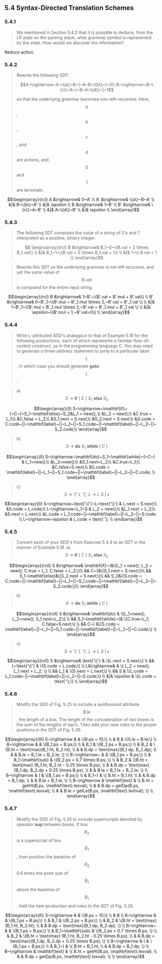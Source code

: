 ## 5.4 Syntax-Directed Translation Schemes

### 5.4.1

> We mentioned in Section 5.4.2 that it is possible to deduce, from the LR state on the parsing stack, what grammar symbol is represented by the state. How would we discover the information?

Reduce action.

### 5.4.2

> Rewrite the following SDT:
>
> $$A~\rightarrow~A~\{a\}~B~|~A~B~\{b\}~|~0\\
B~\rightarrow~B~\{c\}~A~|~B~A~\{d\}~|~1$$
>
> so that the underlying grammar becomes non-left-recursive. Here, $$a$$, $$b$$, $$c$$, and $$d$$ are actions, and $$0$$ and $$1$$ are terminals.

$$\begin{array}{rcl}
A &\rightarrow& 0~A' \\
A' &\rightarrow& \{a\}~B~A' \\
&|& B~\{b\}~A' \\
&|& \epsilon \\
B &\rightarrow& 1~B' \\
B' &\rightarrow& \{c\}~A~B' \\
&|& A~\{d\}~B' \\
&|& \epsilon \\
\end{array}$$

### 5.4.3

> The following SDT computes the value of a string of 0's and 1' interpreted as a positive, binary integer.

> $$
\begin{array}{rcl}
B &\rightarrow& B_1~0~\{B.val = 2 \times B_1.val\} \\
&|& B_1~1~\{B.val = 2 \times B_1.val + 1\} \\
&|& 1~\{ B.val = 1 \}
\end{array}$$

> Rewrite this SDT so the underlying grammar is not left recursive, and yet the same value of $$B.val$$ is computed for the entire input string.

$$\begin{array}{rcl}
B &\rightarrow& 1~B'~\{B'.val = B'.mul + B'.val\} \\
B' &\rightarrow& 0~B'_1~\{B'.mul = B'_1.mul \times 2,~B'.val = B'_1.val \} \\
&|& 1~B'_1~\{B'.mul = B'_1.mul \times 2,~B'.val = B'_1.mul + B'_1.val \} \\
&|& \epsilon~\{B'.mul = 1,~B'.val=0\} \\
\end{array}$$

### 5.4.4

> Write L-attributed SDD's analogous to that of Example 5.19 for the following productions, each of which represents a familiar flow-of-control construct, as in the programming language C. You may need to generate a three-address statement to jump to a particular label $$L$$, in which case you should generate __goto__ $$L$$.

> a) $$S~\rightarrow~\mathbf{if}~(~C~)~S_1~\mathbf{else}~S_2$$

$$\begin{array}{ll}
S~\rightarrow~\mathbf{if}~(~C~)~S_1~\mathbf{else}~S_2&L_1 = new(); \\
&L_2 = new();\\
&C.true = L_1;\\
&C.false = L_2;\\
&S_1.next = S.next;\\
&S_2.next = S.next;\\
&S.code = C.code~||~\mathbf{label}~||~L_1~||~S_1.code~||~\mathbf{label}~||~L_2~||~S_2.code;\\
\end{array}$$

> b) $$S~\rightarrow~\mathbf{do}~S_1~\mathbf{while}~(~C~)$$

$$\begin{array}{ll}
S~\rightarrow~\mathbf{do}~S_1~\mathbf{while}~(~C~) & L_1=new();\\
&L_2=new();\\
&S_1.next=L_2;\\
&C.true=L_1;\\
&C.false=S.next;\\
&S.code = \mathbf{label}~||~L_1~||~S_1.code~||~\mathbf{label}~||~L_2~||~C.code; \\
\end{array}$$

> c) $$S~\rightarrow~\text{'\{'}~L~\text{'\}'};~L~\rightarrow~L~S~|~\epsilon$$

$$\begin{array}{ll}
S~\rightarrow~\text{'\{'}~L~\text{'\}'} & L.next = S.next;\\
&S.code = L.code;\\
L~\rightarrow~L_1~S & L_2 = new();\\
&L_1.next = L_2;\\
&S.next = L.next;\\
&L.code = L_1.code~||~\mathbf{label}~||~L_2~||~S.code; \\
L~\rightarrow~\epsilon & L.code = \text{''}; \\
\end{array}$$

### 5.4.5

> Convert each of your SDD's from Exercise 5.4.4 to an SDT in the manner of Example 5.19.
> a) $$S~\rightarrow~\mathbf{if}~(~C~)~S_1~\mathbf{else}~S_2$$

$$\begin{array}{rcll}
S &\rightarrow& \mathbf{if}~(&\{L_1 = new(); L_2 = new(); C.true = L_1; C.false = L_2;\}\\
&& C~)&\{S_1.next = S.next;\}\\
&& S_1~\mathbf{else}&\{S_2.next = S.next;\}\\
&& S_2&\{S.code = C.code~||~\mathbf{label}~||~L_1~||~S_1.code~||~\mathbf{label}~||~L_2~||~S_2.code;\}\\
\end{array}$$

> b) $$S~\rightarrow~\mathbf{do}~S_1~\mathbf{while}~(~C~)$$

$$\begin{array}{rcll}
S &\rightarrow& \mathbf{do} & \{L_1=new(); L_2=new(); S_1.next=L_2;\} \\
&& S_1~\mathbf{while}~(& \{C.true=L_1; C.false=S.next;\} \\
&& C~) &\{S.code = \mathbf{label}~||~L_1~||~S_1.code~||~\mathbf{label}~||~L_2~||~C.code;\} \\
\end{array}$$

> c) $$S~\rightarrow~\text{'\{'}~L~\text{'\}'};~L~\rightarrow~L~S~|~\epsilon$$

$$\begin{array}{rcll}
S &\rightarrow& \text{'\{'} & \{L.next = S.next;\} \\
&& L~\text{'\}'} & \{S.code = L.code;\} \\
L&\rightarrow& & \{ L_2 = new(); L_1.next = L_2; \} \\
&& L_1 & \{S.next = L.next;\} \\
&& S & \{L.code = L_1.code~||~\mathbf{label}~||~L_2~||~S.code;\} \\
&|& \epsilon & \{L.code = \text{''};\} \\
\end{array}$$

### 5.4.6

> Modify the SDD of Fig. 5.25 to include a synthesized attribute $$B.le$$, the length of a box. The length of the concatenation of two boxes is the sum of the lengths of each. Then add your new rules to the proper positions in the SDT of Fig. 5.26.

$$\begin{array}{lll}
S~\rightarrow & & \{B.ps = 10;\} \\
& B & \{S.le = B.le;\} \\
B~\rightarrow & & \{B_1.ps = B.ps;\} \\
& B_1 & \{B_2.ps = B.ps;\} \\
& B_2 & \{B.ht = \text{max}(B_1.ht, B_2.ht); \\
& & B.dp = \text{max}(B_1.dp, B_2.dp); \\
& & B.le = B_1.le + B_2.le; \} \\
B~\rightarrow~ & & \{B_1.ps = B.ps;\} \\
& B_1~\mathbf{sub} & \{B_2.ps = 0.7 \times B.ps; \} \\
& B_2 & \{B.ht = \text{max}
(B_1.ht, B_2.ht - 0.25 \times B.ps); \\
& & B.dp = \text{max}(B_1.dp, B_2.dp + 0.25 \times B.ps); \\
& & B.le = B_1.le + B_2.le; \} \\
B~\rightarrow & ( & \{B_1.ps = B.ps;\} \\
& B_1~) & \{ B.ht = B_1.ht; \\
& & B.dp = B_1.dp; \\
& & B.le = B_1.le; \} \\
B~\rightarrow & \mathbf{text} & \{ B.ht = getHt(B.ps, \mathbf{text}.lexval); \\
& & B.dp = getDp(B.ps, \mathbf{text}.lexval); \\
& & B.le = getLe(B.ps, \mathbf{text}.lextval); \} \\
\end{array}$$

### 5.4.7

> Modify the SDD of Fig. 5.25 to include superscripts denoted by operator __sup__ between boxes. If box $$B_2$$ is a superscript of box $$B_1$$, then position the baseline of $$B_2$$ 0.6 times the point size of $$B_1$$ above the baseline of $$B_1$$. Add the new production and rules to the SDT of Fig. 5.26.

$$\begin{array}{lll}
S~\rightarrow & & \{B.ps = 10;\} \\
& B \\
B~\rightarrow & & \{B_1.ps = B.ps;\} \\
& B_1 & \{B_2.ps = B.ps;\} \\
& B_2 & \{B.ht = \text{max}(B_1.ht, B_2.ht); \\
& & B.dp = \text{max}(B_1.dp, B_2.dp); \} \\
B~\rightarrow~ & & \{B_1.ps = B.ps;\} \\
& B_1~\mathbf{sub} & \{B_2.ps = 0.7 \times B.ps; \} \\
& B_2 & \{B.ht = \text{max}
(B_1.ht, B_2.ht - 0.25 \times B.ps); \\
& & B.dp = \text{max}(B_1.dp, B_2.dp + 0.25 \times B.ps); \} \\
B~\rightarrow & ( & \{B_1.ps = B.ps;\} \\
& B_1~) & \{ B.ht = B_1.ht; \\
& & B.dp = B_1.dp; \} \\
B~\rightarrow & \mathbf{text} & \{ B.ht = getHt(B.ps, \mathbf{text}.lexval); \\
& & B.dp = getDp(B.ps, \mathbf{text}.lexval); \} \\
\end{array}$$
